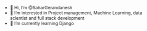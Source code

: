 - 👋 Hi, I’m @SaharGerandanesh
- 👀 I’m interested in Project management, Machine Learning, data scientist and full stack development
- 🌱 I’m currently learning Django


<!---
SaharGerandanesh/SaharGerandanesh is a ✨ special ✨ repository because its `README.md` (this file) appears on your GitHub profile.
You can click the Preview link to take a look at your changes.
--->
